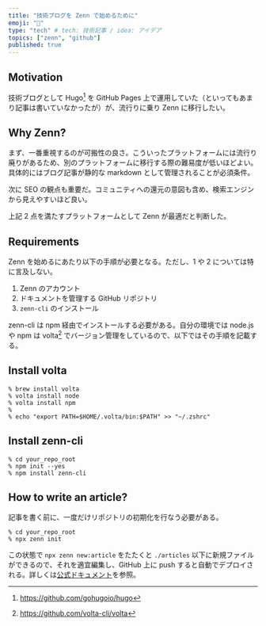 ```yaml
---
title: "技術ブログを Zenn で始めるために"
emoji: "🐡"
type: "tech" # tech: 技術記事 / idea: アイデア
topics: ["zenn", "github"]
published: true
---
```


## Motivation

技術ブログとして Hugo[^1] を GitHub Pages 上で運用していた（といってもあまり記事は書いていなかったが）が、流行りに乗り Zenn に移行したい。

## Why Zenn?

まず、一番重視するのが可搬性の良さ。こういったプラットフォームには流行り廃りがあるため、別のプラットフォームに移行する際の難易度が低いほどよい。具体的にはブログ記事が静的な markdown として管理されることが必須条件。

次に SEO の観点も重要だ。コミュニティへの還元の意図も含め、検索エンジンから見えやすいほど良い。

上記 2 点を満たすプラットフォームとして Zenn が最適だと判断した。

## Requirements

Zenn を始めるにあたり以下の手順が必要となる。ただし、1 や 2 については特に言及しない。

1. Zenn のアカウント
2. ドキュメントを管理する GitHub リポジトリ
3. `zenn-cli` のインストール

zenn-cli は npm 経由でインストールする必要がある。自分の環境では node.js や npm は volta[^2] でバージョン管理をしているので、以下ではその手順を記載する。

## Install volta

```shell
% brew install volta
% volta install node
% volta install npm
%
% echo "export PATH=$HOME/.volta/bin:$PATH" >> "~/.zshrc"
```

## Install zenn-cli

```shell
% cd your_repo_root
% npm init --yes
% npm install zenn-cli
```

[^1]: https://github.com/gohugoio/hugo
[^2]: https://github.com/volta-cli/volta

## How to write an article?

記事を書く前に、一度だけリポジトリの初期化を行なう必要がある。

```shell
% cd your_repo_root
% npx zenn init
```

この状態で `npx zenn new:article` をたたくと `./articles` 以下に新規ファイルができるので、それを適宜編集し、GitHub 上に push すると自動でデプロイされる。詳しくは[公式ドキュメント](https://zenn.dev/zenn/articles/zenn-cli-guide)を参照。
